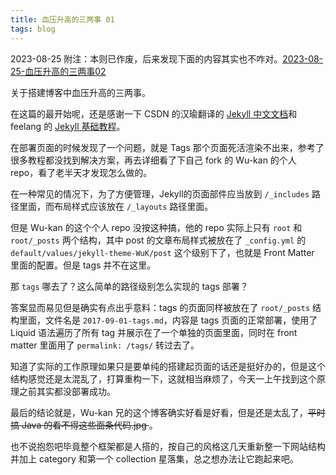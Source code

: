 ```yaml
---
title: 血压升高的三两事 01
tags: blog
---
```


2023-08-25 附注：本则已作废，后来发现下面的内容其实也不咋对。[2023-08-25-血压升高的三两事02](2023-08-25-血压升高的三两事02.md)

关于搭建博客中血压升高的三两事。

在这篇的最开始呢，还是感谢一下 CSDN 的汉瑜翻译的 [Jekyll 中文文档](https://blog.csdn.net/hjf789/category_12270551.html)和 feelang 的 [Jekyll 基础教程](https://blog.csdn.net/feelang/category_12022845.html)。

在部署页面的时候发现了一个问题，就是 Tags 那个页面死活渲染不出来，参考了很多教程都没找到解决方案，再去详细看了下自己 fork 的 Wu-kan 的个人 repo，看了老半天才发现怎么做的。

在一种常见的情况下，为了方便管理，Jekyll的页面部件应当放到 `/_includes` 路径里面，而布局样式应该放在 `/_layouts` 路径里面。

但是 Wu-kan 的这个个人 repo 没按这种搞，他的 repo 实际上只有 `root` 和 `root/_posts` 两个结构，其中 post 的文章布局样式被放在了 `_config.yml` 的 `default/values/jekyll-theme-WuK/post` 这个级别下了，也就是 Front Matter 里面的配置。但是 tags 并不在这里。

那 `tags` 哪去了？这么简单的路径级别怎么实现的 tags 部署？

答案显而易见但是确实有点出乎意料：tags 的页面同样被放在了 `root/_posts` 结构里面，文件名是 `2017-09-01-tags.md`，内容是 tags 页面的正常部署，使用了 Liquid 语法遍历了所有 tag 并展示在了一个单独的页面里面，同时在 front matter 里面用了 `permalink: /tags/` 转过去了。

知道了实际的工作原理如果只是要单纯的搭建起页面的话还是挺好办的，但是这个结构感觉还是太混乱了，打算重构一下，这就相当麻烦了，今天一上午找到这个原理之前其实都没部署成功。

最后的结论就是，Wu-kan 兄的这个博客确实好看是好看，但是还是太乱了，<del>平时搞 Java 的看不得这些面条代码.jpg </del>。

也不说抱怨吧毕竟整个框架都是人搭的，按自己的风格这几天重新整一下网站结构并加上 category 和第一个 collection 星落集，总之想办法让它跑起来吧。
